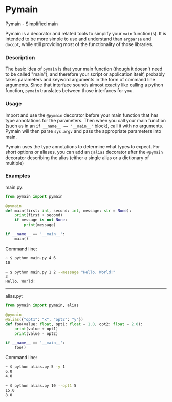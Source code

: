 # Pymain

Pymain - Simplified main

Pymain is a decorator and related tools to simplify your `main` function(s).
It is intended to be more simple to use and understand than `argparse` and
`docopt`, while still providing most of the functionality of those libraries.

### Description

The basic idea of `pymain` is that your main function (though it doesn't need
to be called "main"), and therefore your script or application itself, probably
takes parameters and keyword arguments in the form of command line arguments.
Since that interface sounds almost exactly like calling a python function,
`pymain` translates between those interfaces for you.

### Usage

Import and use the `@pymain` decorator before your main function that has type
annotations for the parameters. Then when you call your main function (such as
in an `if __name__ == '__main__'` block), call it with no arguments. Pymain
will then parse `sys.argv` and pass the appropriate parameters into main.

Pymain uses the type annotations to determine what types to expect. For short
options or aliases, you can add an `@alias` decorator after the `@pymain`
decorator describing the alias (either a single alias or a dictionary of
multiple)

### Examples

main\.py:
``` python
from pymain import pymain

@pymain
def main(first: int, second: int, message: str = None):
    print(first + second)
    if message is not None:
        print(message)

if __name__ == '__main__':
    main()
```

Command line:
``` bash
~ $ python main.py 4 6
10
```

``` bash
~ $ python main.py 1 2 --message "Hello, World!"
3
Hello, World!
```
---

alias\.py:
``` python
from pymain import pymain, alias

@pymain
@alias({"opt1": "x", "opt2": "y"})
def foo(value: float, opt1: float = 1.0, opt2: float = 2.0):
    print(value + opt1)
    print(value - opt2)

if __name__ == '__main__':
    foo()
```

Command line:
``` bash
~ $ python alias.py 5 -y 1
6.0
4.0
```

```bash
~ $ python alias.py 10 --opt1 5
15.0
8.0
```
